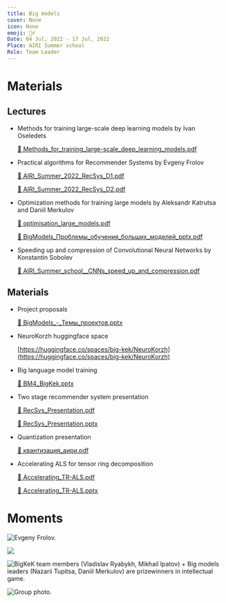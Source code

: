 ```yaml
---
title: Big models
cover: None
icon: None
emoji: 🏋️‍♂️
Date: 04 Jul, 2022 - 17 Jul, 2022
Place: AIRI Summer school
Role: Team Leader
---
```


# Materials

## Lectures

* Methods for training large-scale deep learning models by Ivan Oseledets

	[📎 Methods_for_training_large-scale_deep_learning_models.pdf](https://merkulov.top/Teaching/Optimization_methods/Big_models/Methods_for_training_large-scale_deep_learning_models.pdf)

* Practical algorithms for Recommender Systems by Evgeny Frolov

	[📎 AIRI_Summer_2022_RecSys_D1.pdf](https://merkulov.top/Teaching/Optimization_methods/Big_models/AIRI_Summer_2022_RecSys_D1.pdf)

	[📎 AIRI_Summer_2022_RecSys_D2.pdf](https://merkulov.top/Teaching/Optimization_methods/Big_models/AIRI_Summer_2022_RecSys_D2.pdf)

* Optimization methods for training large models by Aleksandr Katrutsa and Daniil Merkulov

	[📎 optimisation_large_models.pdf](https://merkulov.top/Teaching/Optimization_methods/Big_models/optimisation_large_models.pdf)

	[📎 BigModels_Проблемы_обучения_больших_моделей_pptx.pdf](https://merkulov.top/Teaching/Optimization_methods/Big_models/BigModels_Проблемы_обучения_больших_моделей_pptx.pdf)

* Speeding up and compression of Convolutional Neural Networks by Konstantin Sobolev

	[📎 AIRI_Summer_school__CNNs_speed_up_and_compression.pdf](https://merkulov.top/Teaching/Optimization_methods/Big_models/AIRI_Summer_school__CNNs_speed_up_and_compression.pdf)

## Materials

* Project proposals

	[📎 BigModels_-_Темы_проектов.pptx](https://merkulov.top/Teaching/Optimization_methods/Big_models/BigModels_-_Темы_проектов.pptx)

* NeuroKorzh huggingface space

	[https://huggingface.co/spaces/big-kek/NeuroKorzh](https://huggingface.co/spaces/big-kek/NeuroKorzh)

* Big language model training

	[📎 BM4_BigKek.pptx](https://merkulov.top/Teaching/Optimization_methods/Big_models/BM4_BigKek.pptx)

* Two stage recommender system presentation

	[📎 RecSys_Presentation.pdf](https://merkulov.top/Teaching/Optimization_methods/Big_models/RecSys_Presentation.pdf)

	[📎 RecSys_Presentation.pptx](https://merkulov.top/Teaching/Optimization_methods/Big_models/RecSys_Presentation.pptx)

* Quantization presentation

	[📎 квантизация_аири.pdf](https://merkulov.top/Teaching/Optimization_methods/Big_models/квантизация_аири.pdf)

* Accelerating ALS for tensor ring decomposition

	[📎 Accelerating_TR-ALS.pdf](https://merkulov.top/Teaching/Optimization_methods/Big_models/Accelerating_TR-ALS.pdf)

	[📎 Accelerating_TR-ALS.pptx](https://merkulov.top/Teaching/Optimization_methods/Big_models/Accelerating_TR-ALS.pptx)

# Moments

![Evgeny Frolov.](https://merkulov.top/Teaching/Optimization_methods/Big_models/Untitled.jpeg)

![](https://merkulov.top/Teaching/Optimization_methods/Big_models/dm.jpeg)

![BigKeK team members (Vladislav Ryabykh, Mikhail Ipatov) + Big models leaders (Nazarii Tupitsa, Daniil Merkulov) are prizewinners in intellectual game.](https://merkulov.top/Teaching/Optimization_methods/Big_models/DSC_7519.jpg)

![Group photo.](https://merkulov.top/Teaching/Optimization_methods/Big_models/Untitled.png)
